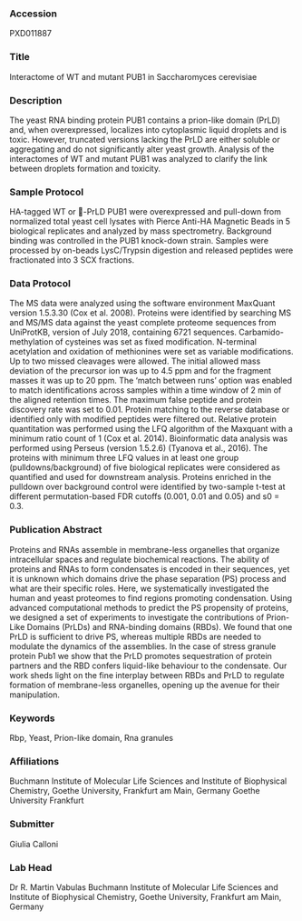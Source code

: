 ### Accession
PXD011887

### Title
Interactome of WT and mutant PUB1 in Saccharomyces cerevisiae

### Description
The yeast RNA binding protein PUB1 contains a prion-like domain (PrLD) and, when overexpressed, localizes into cytoplasmic liquid droplets and is toxic. However, truncated versions lacking the PrLD are either soluble or aggregating and do not significantly alter yeast growth. Analysis of the interactomes of WT and mutant PUB1 was analyzed to clarify the link between droplets formation and toxicity.

### Sample Protocol
HA-tagged WT or -PrLD PUB1 were overexpressed and pull-down from normalized total yeast cell lysates with Pierce Anti-HA Magnetic Beads in 5 biological replicates and analyzed by mass spectrometry. Background binding was controlled in the PUB1 knock-down strain. Samples were processed by on-beads LysC/Trypsin digestion and released peptides were fractionated into 3 SCX fractions.

### Data Protocol
The MS data were analyzed using the software environment MaxQuant version 1.5.3.30 (Cox et al. 2008). Proteins were identified by searching MS and MS/MS data against the yeast complete proteome sequences from UniProtKB, version of July 2018, containing 6721 sequences. Carbamido-methylation of cysteines was set as fixed modification. N-terminal acetylation and oxidation of methionines were set as variable modifications. Up to two missed cleavages were allowed. The initial allowed mass deviation of the precursor ion was up to 4.5 ppm and for the fragment masses it was up to 20 ppm. The ‘match between runs’ option was enabled to match identifications across samples within a time window of 2 min of the aligned retention times. The maximum false peptide and protein discovery rate was set to 0.01. Protein matching to the reverse database or identified only with modified peptides were filtered out. Relative protein quantitation was performed using the LFQ algorithm of the Maxquant with a minimum ratio count of 1 (Cox et al. 2014). Bioinformatic data analysis was performed using Perseus (version 1.5.2.6) (Tyanova et al., 2016). The proteins with minimum three LFQ values in at least one group (pulldowns/background) of five biological replicates were considered as quantified and used for downstream analysis. Proteins enriched in the pulldown over background control were identified by two-sample t-test at different permutation-based FDR cutoffs (0.001, 0.01 and 0.05) and s0 = 0.3.

### Publication Abstract
Proteins and RNAs assemble in membrane-less organelles that organize intracellular spaces and regulate biochemical reactions. The ability of proteins and RNAs to form condensates is encoded in their sequences, yet it is unknown which domains drive the phase separation (PS) process and what are their specific roles. Here, we systematically investigated the human and yeast proteomes to find regions promoting condensation. Using advanced computational methods to predict the PS propensity of proteins, we designed a set of experiments to investigate the contributions of Prion-Like Domains (PrLDs) and RNA-binding domains (RBDs). We found that one PrLD is sufficient to drive PS, whereas multiple RBDs are needed to modulate the dynamics of the assemblies. In the case of stress granule protein Pub1 we show that the PrLD promotes sequestration of protein partners and the RBD confers liquid-like behaviour to the condensate. Our work sheds light on the fine interplay between RBDs and PrLD to regulate formation of membrane-less organelles, opening up the avenue for their manipulation.

### Keywords
Rbp, Yeast, Prion-like domain, Rna granules

### Affiliations
Buchmann Institute of Molecular Life Sciences and Institute of Biophysical Chemistry, Goethe University, Frankfurt am Main, Germany
Goethe University Frankfurt

### Submitter
Giulia Calloni

### Lab Head
Dr R. Martin Vabulas
Buchmann Institute of Molecular Life Sciences and Institute of Biophysical Chemistry, Goethe University, Frankfurt am Main, Germany


